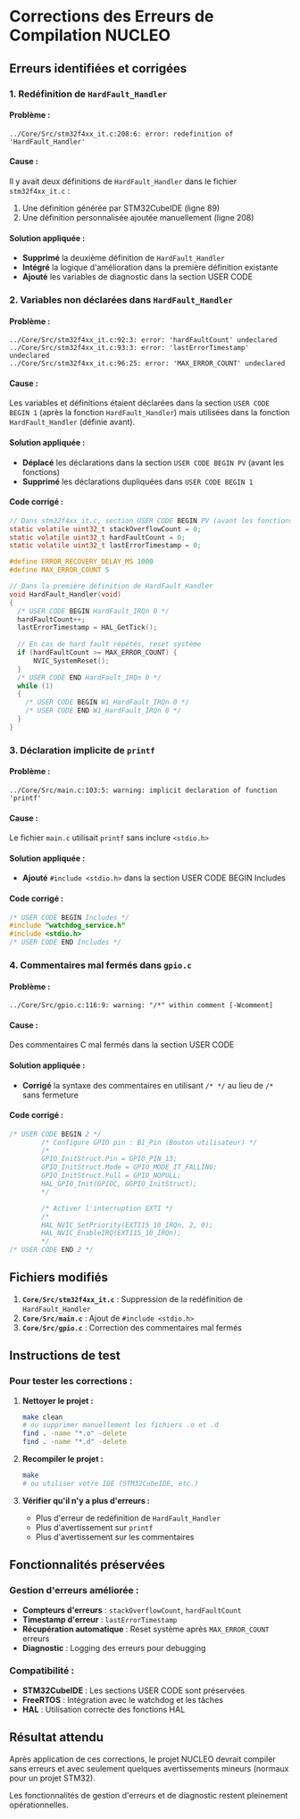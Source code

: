 # Corrections des Erreurs de Compilation NUCLEO

## Erreurs identifiées et corrigées

### 1. **Redéfinition de `HardFault_Handler`**

#### **Problème :**
```
../Core/Src/stm32f4xx_it.c:208:6: error: redefinition of 'HardFault_Handler'
```

#### **Cause :**
Il y avait deux définitions de `HardFault_Handler` dans le fichier `stm32f4xx_it.c` :
1. Une définition générée par STM32CubeIDE (ligne 89)
2. Une définition personnalisée ajoutée manuellement (ligne 208)

#### **Solution appliquée :**
- **Supprimé** la deuxième définition de `HardFault_Handler`
- **Intégré** la logique d'amélioration dans la première définition existante
- **Ajouté** les variables de diagnostic dans la section USER CODE

### 2. **Variables non déclarées dans `HardFault_Handler`**

#### **Problème :**
```
../Core/Src/stm32f4xx_it.c:92:3: error: 'hardFaultCount' undeclared
../Core/Src/stm32f4xx_it.c:93:3: error: 'lastErrorTimestamp' undeclared
../Core/Src/stm32f4xx_it.c:96:25: error: 'MAX_ERROR_COUNT' undeclared
```

#### **Cause :**
Les variables et définitions étaient déclarées dans la section `USER CODE BEGIN 1` (après la fonction `HardFault_Handler`) mais utilisées dans la fonction `HardFault_Handler` (définie avant).

#### **Solution appliquée :**
- **Déplacé** les déclarations dans la section `USER CODE BEGIN PV` (avant les fonctions)
- **Supprimé** les déclarations dupliquées dans `USER CODE BEGIN 1`

#### **Code corrigé :**
```c
// Dans stm32f4xx_it.c, section USER CODE BEGIN PV (avant les fonctions)
static volatile uint32_t stackOverflowCount = 0;
static volatile uint32_t hardFaultCount = 0;
static volatile uint32_t lastErrorTimestamp = 0;

#define ERROR_RECOVERY_DELAY_MS 1000
#define MAX_ERROR_COUNT 5

// Dans la première définition de HardFault_Handler
void HardFault_Handler(void)
{
  /* USER CODE BEGIN HardFault_IRQn 0 */
  hardFaultCount++;
  lastErrorTimestamp = HAL_GetTick();
  
  // En cas de hard fault répétés, reset système
  if (hardFaultCount >= MAX_ERROR_COUNT) {
      NVIC_SystemReset();
  }
  /* USER CODE END HardFault_IRQn 0 */
  while (1)
  {
    /* USER CODE BEGIN W1_HardFault_IRQn 0 */
    /* USER CODE END W1_HardFault_IRQn 0 */
  }
}
```

### 3. **Déclaration implicite de `printf`**

#### **Problème :**
```
../Core/Src/main.c:103:5: warning: implicit declaration of function 'printf'
```

#### **Cause :**
Le fichier `main.c` utilisait `printf` sans inclure `<stdio.h>`

#### **Solution appliquée :**
- **Ajouté** `#include <stdio.h>` dans la section USER CODE BEGIN Includes

#### **Code corrigé :**
```c
/* USER CODE BEGIN Includes */
#include "watchdog_service.h"
#include <stdio.h>
/* USER CODE END Includes */
```

### 4. **Commentaires mal fermés dans `gpio.c`**

#### **Problème :**
```
../Core/Src/gpio.c:116:9: warning: "/*" within comment [-Wcomment]
```

#### **Cause :**
Des commentaires C mal fermés dans la section USER CODE

#### **Solution appliquée :**
- **Corrigé** la syntaxe des commentaires en utilisant `/* */` au lieu de `/*` sans fermeture

#### **Code corrigé :**
```c
/* USER CODE BEGIN 2 */
    	/* Configure GPIO pin : B1_Pin (Bouton utilisateur) */
    	/*
    	GPIO_InitStruct.Pin = GPIO_PIN_13;
    	GPIO_InitStruct.Mode = GPIO_MODE_IT_FALLING;
    	GPIO_InitStruct.Pull = GPIO_NOPULL;
    	HAL_GPIO_Init(GPIOC, &GPIO_InitStruct);
    	*/

    	/* Activer l'interruption EXTI */
    	/*
    	HAL_NVIC_SetPriority(EXTI15_10_IRQn, 2, 0);
    	HAL_NVIC_EnableIRQ(EXTI15_10_IRQn);
    	*/
/* USER CODE END 2 */
```

## Fichiers modifiés

1. **`Core/Src/stm32f4xx_it.c`** : Suppression de la redéfinition de `HardFault_Handler`
2. **`Core/Src/main.c`** : Ajout de `#include <stdio.h>`
3. **`Core/Src/gpio.c`** : Correction des commentaires mal fermés

## Instructions de test

### **Pour tester les corrections :**

1. **Nettoyer le projet :**
   ```bash
   make clean
   # ou supprimer manuellement les fichiers .o et .d
   find . -name "*.o" -delete
   find . -name "*.d" -delete
   ```

2. **Recompiler le projet :**
   ```bash
   make
   # ou utiliser votre IDE (STM32CubeIDE, etc.)
   ```

3. **Vérifier qu'il n'y a plus d'erreurs :**
   - Plus d'erreur de redéfinition de `HardFault_Handler`
   - Plus d'avertissement sur `printf`
   - Plus d'avertissement sur les commentaires

## Fonctionnalités préservées

### **Gestion d'erreurs améliorée :**
- **Compteurs d'erreurs** : `stackOverflowCount`, `hardFaultCount`
- **Timestamp d'erreur** : `lastErrorTimestamp`
- **Récupération automatique** : Reset système après `MAX_ERROR_COUNT` erreurs
- **Diagnostic** : Logging des erreurs pour debugging

### **Compatibilité :**
- **STM32CubeIDE** : Les sections USER CODE sont préservées
- **FreeRTOS** : Intégration avec le watchdog et les tâches
- **HAL** : Utilisation correcte des fonctions HAL

## Résultat attendu

Après application de ces corrections, le projet NUCLEO devrait compiler sans erreurs et avec seulement quelques avertissements mineurs (normaux pour un projet STM32).

Les fonctionnalités de gestion d'erreurs et de diagnostic restent pleinement opérationnelles.
